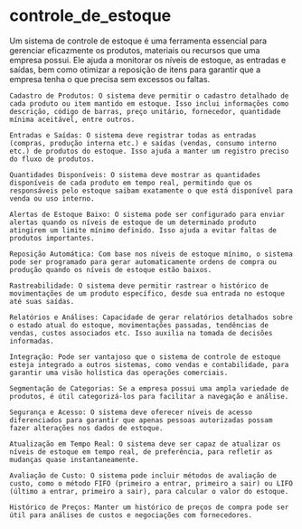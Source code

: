 # controle_de_estoque
Um sistema de controle de estoque é uma ferramenta essencial para gerenciar eficazmente os produtos, materiais ou recursos que uma empresa possui. Ele ajuda a monitorar os níveis de estoque, as entradas e saídas, bem como otimizar a reposição de itens para garantir que a empresa tenha o que precisa sem excessos ou faltas.


    Cadastro de Produtos: O sistema deve permitir o cadastro detalhado de cada produto ou item mantido em estoque. Isso inclui informações como descrição, código de barras, preço unitário, fornecedor, quantidade mínima aceitável, entre outros.

    Entradas e Saídas: O sistema deve registrar todas as entradas (compras, produção interna etc.) e saídas (vendas, consumo interno etc.) de produtos do estoque. Isso ajuda a manter um registro preciso do fluxo de produtos.

    Quantidades Disponíveis: O sistema deve mostrar as quantidades disponíveis de cada produto em tempo real, permitindo que os responsáveis pelo estoque saibam exatamente o que está disponível para venda ou uso interno.

    Alertas de Estoque Baixo: O sistema pode ser configurado para enviar alertas quando os níveis de estoque de um determinado produto atingirem um limite mínimo definido. Isso ajuda a evitar faltas de produtos importantes.

    Reposição Automática: Com base nos níveis de estoque mínimo, o sistema pode ser programado para gerar automaticamente ordens de compra ou produção quando os níveis de estoque estão baixos.

    Rastreabilidade: O sistema deve permitir rastrear o histórico de movimentações de um produto específico, desde sua entrada no estoque até suas saídas.

    Relatórios e Análises: Capacidade de gerar relatórios detalhados sobre o estado atual do estoque, movimentações passadas, tendências de vendas, custos associados etc. Isso auxilia na tomada de decisões informadas.

    Integração: Pode ser vantajoso que o sistema de controle de estoque esteja integrado a outros sistemas, como vendas e contabilidade, para garantir uma visão holística das operações comerciais.

    Segmentação de Categorias: Se a empresa possui uma ampla variedade de produtos, é útil categorizá-los para facilitar a navegação e análise.

    Segurança e Acesso: O sistema deve oferecer níveis de acesso diferenciados para garantir que apenas pessoas autorizadas possam fazer alterações nos dados de estoque.

    Atualização em Tempo Real: O sistema deve ser capaz de atualizar os níveis de estoque em tempo real, de preferência, para refletir as mudanças quase instantaneamente.

    Avaliação de Custo: O sistema pode incluir métodos de avaliação de custo, como o método FIFO (primeiro a entrar, primeiro a sair) ou LIFO (último a entrar, primeiro a sair), para calcular o valor do estoque.

    Histórico de Preços: Manter um histórico de preços de compra pode ser útil para análises de custos e negociações com fornecedores.
